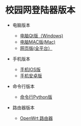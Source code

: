 # 校园网登陆器版本


- 电脑版本
  - <a href="https://dl.ffis.me/srun3k/srun3k-pc.7z">电脑Qt版（Windows)</a>
  - <a href="https://github.com/ehaut/EhautX">电脑MAC版(Mac)</a> 
  - <a href="https://raw.githubusercontent.com/ehaut/ehaut/master/download/lastest.zip">网页版(全平台）</a>

- 手机版本
  - <a href="https://itunes.apple.com/cn/app/%E6%B2%B3%E5%8D%97%E5%B7%A5%E4%B8%9A%E5%A4%A7%E5%AD%A6%E6%A0%A1%E5%9B%AD%E7%BD%91%E7%99%BB%E5%BD%95%E5%99%A8/id1435094667?mt=8">手机IOS版</a>
  - <a href="https://dl.ffis.me/srun3k/Android.apk">手机安卓版</a>

- 命令行版本
  - <a href="https://github.com/ehaut/srun3k-client-cli">命令行Python版</a> 


- 路由器版本
  - <a href="https://github.com/ehaut/autologin-srun3k">OpenWrt 路由器</a> 
